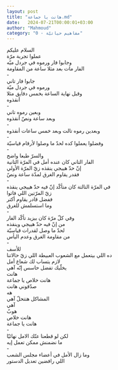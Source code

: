 ```yaml
---
layout: post
title: "هانت يا جماعة.md"
date:   2024-07-21T00:00:01+03:00
author: "Mahmoud"
category: "0 - مفاهيم حياتيّة"
---
```

السلام عليكم\
عملوا تجربة مرّة\
وجابوا فار ورموه في جردل ميّه\
الفار مات بعد مثلا ساعة من المقاومة\
-\
جابوا فار تاني\
ورموه في جردل ميّة\
وقبل نهاية الساعة بخمس دقايق مثلا\
أنقذوه\
-\
وبعين رموه تاني\
وبعد ساعة ونصّ أنقذوه\
-\
وبعدين رموه تالت وبعد خمس ساعات أنقذوه\
-\
وفضلوا يعملوا كده لحدّ ما وصلوا لأرقام قياسيّة\
-\
والسرّ طبعا واضح\
الفار التاني كان عنده أمل في المرّة التانية\
إنّ حدّ هييجي ينقذه زيّ المرّة الأولي\
فقدر يقاوم الغرق لمدّة ساعة ونصّ\
-\
في المرّة التالتة كان متأكّد إنّ فيه حدّ هييجي ينقذه\
زيّ المرّتين اللي فاتوا\
ففضل قادر يقاوم أكتر\
وما استسلمش للغرق\
-\
وفي كلّ مرّة كان بيزيد تأكّد الفار\
من إنّ فيه حدّ هييجي وينقذه\
لحدّ ما وصل لقدرات قياسيّة\
من مقاومة الغرق وعدم اليأس\
-\
للأسف\
ده اللي بيتعمل مع الشعوب العبيطة اللي زيّ حالاتنا\
لازم يتساب لك شعاع أمل\
يخلّيك تفضل حاسس إنّه آهي\
هانت\
هانت خلاص يا جماعة\
صدّقوني هانت\
هه\
المشاكل هتتحلّ آهي\
آهي\
هوبّ\
هانت خلاص\
هانت يا جماعة\
-\
لكن لو قطعنا عنّك الامل نهائيّا\
ما نضمنش ممكن تعمل إيه\
-\
وما زال الأمل في أعضاء مجلس الشعب\
اللي رافضين تعديل الدستور
